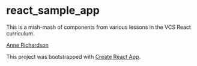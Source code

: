 # react_sample_app

This is a mish-mash of components from various lessons in the VCS React curriculum.

[Anne Richardson](https://github.com/lortza)

This project was bootstrapped with [Create React App](https://github.com/facebookincubator/create-react-app).

